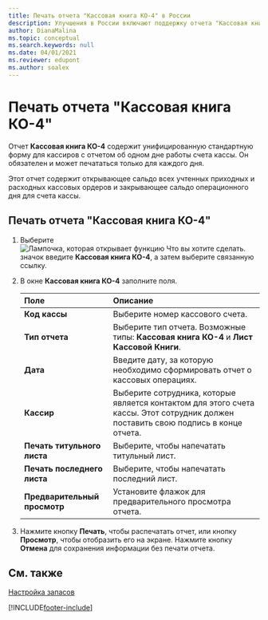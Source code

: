 ```yaml
---
title: Печать отчета "Кассовая книга КО-4" в России
description: Улучшения в России включают поддержку отчета "Кассовая книга КО-4"
author: DianaMalina
ms.topic: conceptual
ms.search.keywords: null
ms.date: 04/01/2021
ms.reviewer: edupont
ms.author: soalex
---
```


# <a name="print-the-cash-report-co-4-report"></a>Печать отчета "Кассовая книга КО-4"

Отчет **Кассовая книга КО-4** содержит унифицированную стандартную форму для кассиров с отчетом об одном дне работы счета кассы. Он обязателен и может печататься только для каждого дня. 

Этот отчет содержит открывающее сальдо всех учтенных приходных и расходных кассовых ордеров и закрывающее сальдо операционного дня для счета кассы.  

## <a name="to-print-the-cash-report-co-4"></a>Печать отчета "Кассовая книга КО-4"

1. Выберите ![Лампочка, которая открывает функцию Что вы хотите сделать.](../../media/ui-search/search_small.png "Что вы хотите сделать") значок введите **Кассовая книга КО-4**, а затем выберите связанную ссылку.

2. В окне **Кассовая книга КО-4** заполните поля.

   | Поле                 | Описание                                                  |
   | :-------------------- | :----------------------------------------------------------- |
   | **Код кассы**  | Выберите номер кассового счета.                                |
   | **Тип отчета**       | Выберите тип отчета. Возможные типы: **Кассовая книга КО-4** и **Лист Кассовой Книги**. |
   | **Дата**              | Введите дату, за которую необходимо сформировать отчет о кассовых операциях. |
   | **Кассир**           | Выберите сотрудника, которые является контактом для этого счета кассы. Этот сотрудник должен поставить свою подпись в конце отчета. |
   | **Печать титульного листа** | Выберите, чтобы напечатать титульный лист.                               |
   | **Печать последнего листа**  | Выберите, чтобы напечатать последний лист.                                |
   | **Предварительный просмотр**           | Установите флажок для предварительного просмотра отчета.         |

3. Нажмите кнопку **Печать**, чтобы распечатать отчет, или кнопку **Просмотр**, чтобы отобразить его на экране. Нажмите кнопку **Отмена** для сохранения информации без печати отчета.

## <a name="see-also"></a>См. также

[Настройка запасов](../../inventory-setup-inventory.md)  


[!INCLUDE[footer-include](../../includes/footer-banner.md)]
